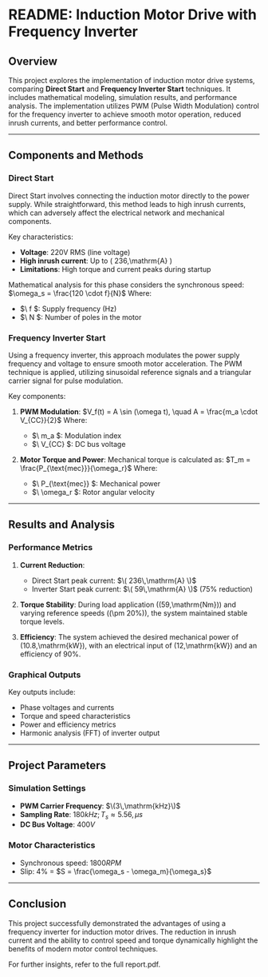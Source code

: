 # README: Induction Motor Drive with Frequency Inverter

## Overview

This project explores the implementation of induction motor drive systems, comparing **Direct Start** and **Frequency Inverter Start** techniques. It includes mathematical modeling, simulation results, and performance analysis. The implementation utilizes PWM (Pulse Width Modulation) control for the frequency inverter to achieve smooth motor operation, reduced inrush currents, and better performance control.

---

## Components and Methods

### Direct Start

Direct Start involves connecting the induction motor directly to the power supply. While straightforward, this method leads to high inrush currents, which can adversely affect the electrical network and mechanical components.

Key characteristics:
- **Voltage**: 220V RMS (line voltage)
- **High inrush current**: Up to \( 236\,\mathrm{A} \)
- **Limitations**: High torque and current peaks during startup

Mathematical analysis for this phase considers the synchronous speed:
$\omega_s = \frac{120 \cdot f}{N}$
Where:
- $\ f \$: Supply frequency (Hz)
- $\ N \$: Number of poles in the motor

### Frequency Inverter Start

Using a frequency inverter, this approach modulates the power supply frequency and voltage to ensure smooth motor acceleration. The PWM technique is applied, utilizing sinusoidal reference signals and a triangular carrier signal for pulse modulation.

Key components:
1. **PWM Modulation**:
   $V_f(t) = A \sin (\omega t), \quad A = \frac{m_a \cdot V_{CC}}{2}$
   Where:
   - $\ m_a \$: Modulation index
   - $\ V_{CC} \$: DC bus voltage

2. **Motor Torque and Power**:
   Mechanical torque is calculated as: $T_m = \frac{P_{\text{mec}}}{\omega_r}$
   Where:
   - $\ P_{\text{mec}} \$: Mechanical power
   - $\ \omega_r \$: Rotor angular velocity

---

## Results and Analysis

### Performance Metrics

1. **Current Reduction**:
   - Direct Start peak current: $\( 236\,\mathrm{A} \)$
   - Inverter Start peak current: $\( 59\,\mathrm{A} \)$ (75% reduction)

2. **Torque Stability**:
   During load application (\(59\,\mathrm{Nm}\)) and varying reference speeds (\(\pm 20\%\)), the system maintained stable torque levels.

3. **Efficiency**:
   The system achieved the desired mechanical power of \(10.8\,\mathrm{kW}\), with an electrical input of \(12\,\mathrm{kW}\) and an efficiency of 90%.

### Graphical Outputs

Key outputs include:
- Phase voltages and currents
- Torque and speed characteristics
- Power and efficiency metrics
- Harmonic analysis (FFT) of inverter output

---

## Project Parameters

### Simulation Settings

- **PWM Carrier Frequency**: $\(3\,\mathrm{kHz}\)$
- **Sampling Rate**: $180 kHz; T_s \approx 5.56,\mu s$
- **DC Bus Voltage**: $400 V$

### Motor Characteristics

- Synchronous speed: $1800 RPM$
- Slip: $4\%$ = $S = \frac{\omega_s - \omega_m}{\omega_s}$

---

## Conclusion

This project successfully demonstrated the advantages of using a frequency inverter for induction motor drives. The reduction in inrush current and the ability to control speed and torque dynamically highlight the benefits of modern motor control techniques.

For further insights, refer to the full report.pdf.
